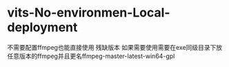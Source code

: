 # vits-No-environmen-Local-deployment
不需要配置ffmpeg也能直接使用
残缺版本 如果需要使用需要在exe同级目录下放任意版本的ffmpeg并且更名ffmpeg-master-latest-win64-gpl
